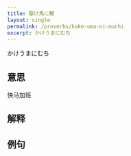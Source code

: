 ```yaml
---
title: 駆け馬に鞭
layout: single
permalink: /proverbs/kake-uma-ni-muchi
excerpt: かけうまにむち
---
```


かけうまにむち

## 意思

快马加班

## 解释

## 例句

